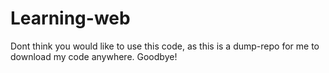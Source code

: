 # Learning-web
Dont think you would like to use this code, as this is a dump-repo for me to download my code anywhere. Goodbye!
